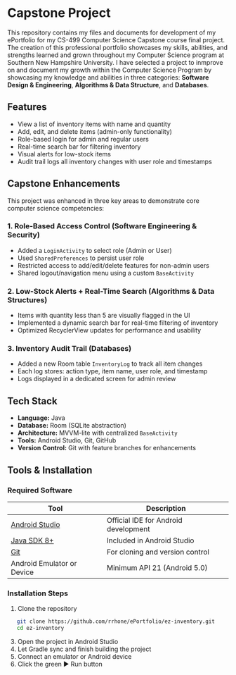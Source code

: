 
# Capstone Project

This repository contains my files and documents for development of my ePortfolio for my CS-499 Computer Science Capstone course final project. The creation of this professional portfolio showcases my skills, abilities, and strengths learned and grown throughout my Computer Science program at Southern New Hampshire University. I have selected a project to inmprove on and document my growth within the Computer Science Program by showcasing my knowledge and abilities in three categories: **Software Design & Engineering**, **Algorithms & Data Structure**, and **Databases**.

## Features

- View a list of inventory items with name and quantity
- Add, edit, and delete items (admin-only functionality)
- Role-based login for admin and regular users
- Real-time search bar for filtering inventory
- Visual alerts for low-stock items
- Audit trail logs all inventory changes with user role and timestamps

## Capstone Enhancements

This project was enhanced in three key areas to demonstrate core computer science competencies:

### 1. Role-Based Access Control (Software Engineering & Security)
- Added a `LoginActivity` to select role (Admin or User)
- Used `SharedPreferences` to persist user role
- Restricted access to add/edit/delete features for non-admin users
- Shared logout/navigation menu using a custom `BaseActivity`

### 2. Low-Stock Alerts + Real-Time Search (Algorithms & Data Structures)
- Items with quantity less than 5 are visually flagged in the UI
- Implemented a dynamic search bar for real-time filtering of inventory
- Optimized RecyclerView updates for performance and usability

### 3. Inventory Audit Trail (Databases)
- Added a new Room table `InventoryLog` to track all item changes
- Each log stores: action type, item name, user role, and timestamp
- Logs displayed in a dedicated screen for admin review

## Tech Stack

- **Language:** Java
- **Database:** Room (SQLite abstraction)
- **Architecture:** MVVM-lite with centralized `BaseActivity`
- **Tools:** Android Studio, Git, GitHub
- **Version Control:** Git with feature branches for enhancements

## Tools & Installation

### Required Software

| Tool | Description |
|------|-------------|
| [Android Studio](https://developer.android.com/studio) | Official IDE for Android development |
| [Java SDK 8+](https://www.oracle.com/java/technologies/javase/javase-jdk8-downloads.html) | Included in Android Studio |
| [Git](https://git-scm.com/) | For cloning and version control |
| Android Emulator or Device | Minimum API 21 (Android 5.0) |


### Installation Steps

1. Clone the repository
```bash
   git clone https://github.com/rrhone/ePortfolio/ez-inventory.git
   cd ez-inventory
```
3. Open the project in Android Studio
4. Let Gradle sync and finish building the project
5. Connect an emulator or Android device
6. Click the green ▶ Run button

